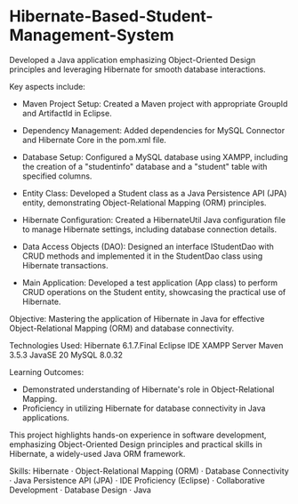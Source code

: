 # Hibernate-Based-Student-Management-System
Developed a Java application emphasizing Object-Oriented Design principles and leveraging Hibernate for smooth database interactions. 

Key aspects include:
- Maven Project Setup: Created a Maven project with appropriate GroupId and ArtifactId in Eclipse.

- Dependency Management: Added dependencies for MySQL Connector and Hibernate Core in the pom.xml file.

- Database Setup: Configured a MySQL database using XAMPP, including the creation of a "studentinfo" database and a "student" table with specified columns.

- Entity Class: Developed a Student class as a Java Persistence API (JPA) entity, demonstrating Object-Relational Mapping (ORM) principles.

- Hibernate Configuration: Created a HibernateUtil Java configuration file to manage Hibernate settings, including database connection details.

- Data Access Objects (DAO): Designed an interface IStudentDao with CRUD methods and implemented it in the StudentDao class using Hibernate transactions.

- Main Application: Developed a test application (App class) to perform CRUD operations on the Student entity, showcasing the practical use of Hibernate.

Objective: Mastering the application of Hibernate in Java for effective Object-Relational Mapping (ORM) and database connectivity.

Technologies Used:
Hibernate 6.1.7.Final
Eclipse IDE
XAMPP Server
Maven 3.5.3
JavaSE 20
MySQL 8.0.32

Learning Outcomes:
- Demonstrated understanding of Hibernate's role in Object-Relational Mapping.
- Proficiency in utilizing Hibernate for database connectivity in Java applications.

This project highlights hands-on experience in software development, emphasizing Object-Oriented Design principles and practical skills in Hibernate, a widely-used Java ORM framework.

Skills:
Hibernate · Object-Relational Mapping (ORM) · Database Connectivity · Java Persistence API (JPA) · IDE Proficiency (Eclipse) · Collaborative Development · Database Design · Java
